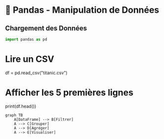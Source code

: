 # 🐼 Pandas - Manipulation de Données

## Chargement des Données

```python title="load_data.py"
import pandas as pd
```

# Lire un CSV

df = pd.read_csv("titanic.csv")

# Afficher les 5 premières lignes

print(df.head())

```mermaid
graph TB
    A[DataFrame] --> B[Filtrer]
    A --> C[Grouper]
    A --> D[Agréger]
    A --> E[Visualiser]
```